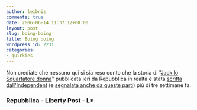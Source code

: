 ```yaml
---
author: leibniz
comments: true
date: 2006-06-14 11:37:12+00:00
layout: post
slug: boing-boing
title: Boing boing
wordpress_id: 2231
categories:
- quirkies
---
```


Non crediate che nessuno qui si sia reso conto che la storia di "[Jack lo Squartatore donna](http://www.repubblica.it/2006/06/sezioni/esteri/jack-losquartatore/jack-losquartatore/jack-losquartatore.html)" pubblicata ieri da Repubblica in realtà è stata [scritta dall'Independent](http://www.libertypost.org/cgi-bin/readart.cgi?ArtNum=141955) (e [segnalata anche da queste parti](http://www.leibniz-blogs.it/archives/2006/05/24/2196)) più di tre settimane fa.


### Repubblica - Liberty Post - L*
